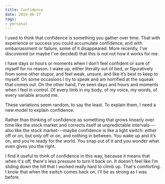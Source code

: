 ```yaml
---
title: Confidence
date: 2019-06-27
tags:
- personal
---
```


I used to think that confidence is something you gather over time. That with
experience or success you could accumulate confidence, and with embarrassment
or failure, some of it disappeared. More recently, I've discovered
(or maybe I've decided) that this is not not how it works for me.

I have days or hours or moments when I don’t feel confident or sure of myself for
no reason. I wake up, either literally out of bed, or figuratively from some
other stupor, and feel weak, unsure, and like it’s best to keep to myself. On some
occasions I try to speak and am horrified at the squeak that comes out.
On the other hand, I’ve seen days and hours and moments when I feel in control.
Of every limb in my body, of my voice, my words, of every variable around me.

These variations seem random, to say the least. To explain them, I need a new
model to explain confidence.

Rather than thinking of confidence as something that grows linearly over time
like the stock market and corrects itself at unpredictable intervals---also like
the stock market---maybe confidence is like a light switch: either off or on,
but _only_ off or on, and nothing in between. You wake up and it’s on, and you’re
ready for the world. You snap out of it and you wonder what even gives you the
right.

I find it useful to think of confidence in this way, because it means that when
it's off, there's less pressure to turn it back on. It doesn't feel like I'm
sliding down the hill that I worked really hard to climb up. That's comforting.
I know that when the switch comes back on, I'll be as strong as I was before.
